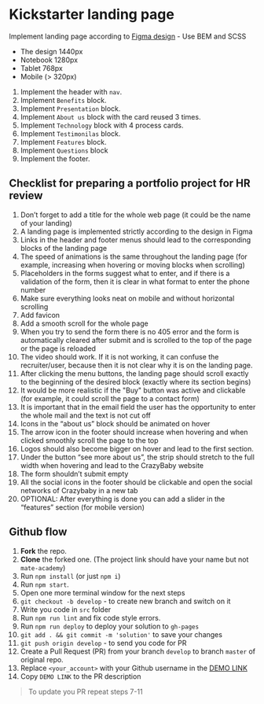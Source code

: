 # Kickstarter landing page

Implement landing page according to [Figma design](https://www.figma.com/file/Ujp7bCFuvuJlkn8TSbQPSZ/%E2%84%9611-(kickstarter)?node-id=0%3A1) - Use BEM and SCSS
- The design 1440px
- Notebook 1280px
- Tablet 768px
- Mobile (> 320px)

1. Implement the header with `nav`.
1. Implement `Benefits` block.
1. Implement `Presentation` block.
1. Implement `About us` block with the card reused 3 times.
1. Implement `Technology` block with 4 process cards.
1. Implement `Testimonilas` block.
1. Implement `Features` block.
1. Implement `Questions` block
1. Implement the footer.


## Checklist for preparing a portfolio project for HR review

1. Don’t forget to add a title for the whole web page (it could be the name of your landing)
2. A landing page is implemented strictly according to the design in Figma
4. Links in the header and footer menus should lead to the corresponding blocks of the landing page
5. The speed of animations is the same throughout the landing page (for example, increasing when hovering or moving blocks when scrolling)
6. Placeholders in the forms suggest what to enter, and if there is a validation of the form, then it is clear in what format to enter the phone number
7. Make sure everything looks neat on mobile and without horizontal scrolling
8. Add favicon
9. Add a smooth scroll for the whole page
10. When you try to send the form there is no 405 error and the form is automatically cleared after submit and is scrolled to the top of the page or the page is reloaded
11. The video should work. If it is not working, it can confuse the recruiter/user, because then it is not clear why it is on the landing page.
12. After clicking the menu buttons, the landing page should scroll exactly to the beginning of the desired block (exactly where its section begins)
13. It would be more realistic if the "Buy" button was active and clickable (for example, it could scroll the page to a contact form)
14. It is important that in the email field the user has the opportunity to enter the whole mail and the text is not cut off
15. Icons in the “about us” block should be animated on hover
16. The arrow icon in the footer should increase when hovering and when clicked smoothly scroll the page to the top
17. Logos should also become bigger on hover and lead to the first section.
18. Under the button “see more about us”, the strip should stretch to the full width when hovering and lead to the CrazyBaby website
19. The form shouldn’t submit empty
20. All the social icons in the footer should be clickable and open the social networks of Crazybaby in a new tab
21. OPTIONAL: After everything is done you can add a slider in the “features” section (for mobile version)


## Github flow

1. **Fork** the repo.
2. **Clone** the forked one. (The project link should have your name but not `mate-academy`)
3. Run `npm install` (or just `npm i`)
4. Run `npm start`.
5. Open one more terminal window for the next steps
6. `git checkout -b develop` - to create new branch and switch on it
7. Write you code in `src` folder
8. Run `npm run lint` and fix code style errors.
9. Run `npm run deploy` to deploy your solution to `gh-pages`
10. `git add . && git commit -m 'solution'` to save your changes
11. `git push origin develop` - to send you code for PR
12. Create a Pull Request (PR) from your branch `develop` to branch `master` of original repo.
13. Replace `<your_account>` with your Github username in the
  [DEMO LINK](https://TatianaMorozova04.github.io/Kickstarter/)
14. Copy `DEMO LINK` to the PR description

> To update you PR repeat steps 7-11
